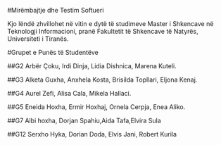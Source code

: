 #Mirëmbajtje dhe Testim Softueri

Kjo lëndë zhvillohet në vitin e dytë të studimeve Master i Shkencave në Teknologji Informacioni, pranë Fakultetit të Shkencave të Natyrës, Universiteti i Tiranës.

#Grupet e Punës të Studentëve

##G2
Arbër Çoku, Irdi Dinja, Lidia Dishnica, Marena Kuteli.

##G3
Alketa Guxha, Anxhela Kosta, Brisilda Topllari, Eljona Kenaj.

##G4
Aurel Zefi, Alisa Cala, Mikela Hallaci.

##G5
Eneida Hoxha, Ermir Hoxhaj, Ornela Cerpja, Enea Aliko.

##G7
Albi hoxha, Dorjan Spahiu,Aida Tafa,Elvira Sula

##G12
Serxho Hyka, Dorian Doda, Elvis Jani, Robert Kurila
